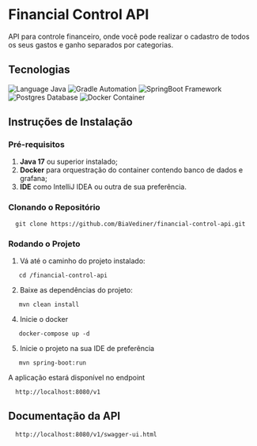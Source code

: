 # Financial Control API

API para controle financeiro, onde você pode realizar o cadastro de todos os seus gastos e ganho separados por categorias.

## Tecnologias

![Language Java](https://img.shields.io/badge/Language-Java-organe.svg)
![Gradle Automation](https://img.shields.io/badge/Tool-Maven-blue.svg)
![SpringBoot Framework](https://img.shields.io/badge/Framework-SpringBoot-green.svg)
![Postgres Database](https://img.shields.io/badge/Database-Postgres-blue.svg)
![Docker Container](https://img.shields.io/badge/Container-Docker-lightblue.svg)

## Instruções de Instalação

### Pré-requisitos
1. **Java 17** ou superior instalado;
2. **Docker** para orquestração do container contendo banco de dados e grafana;
3. **IDE** como IntelliJ IDEA ou outra de sua preferência.

### Clonando o Repositório

```
  git clone https://github.com/BiaVediner/financial-control-api.git
```

### Rodando o Projeto

1. Vá até o caminho do projeto instalado:

```
   cd /financial-control-api
```

2. Baixe as dependências do projeto:

```
   mvn clean install
```

4. Inicie o docker

```
   docker-compose up -d
```

5. Inicie o projeto na sua IDE de preferência

```
   mvn spring-boot:run
```

A aplicação estará disponível no endpoint

```http
  http://localhost:8080/v1
```

## Documentação da API

```http
  http://localhost:8080/v1/swagger-ui.html
```